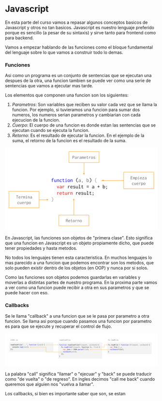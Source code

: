 # Javascript

En esta parte del curso vamos a repasar algunos conceptos basicos de Javascript y otros no tan basicos. Javascript es nuestro lenguaje preferido porque es sencillo (a pesar de su sintaxis) y sirve tanto para frontend como para backend.

Vamos a empezar hablando de las funciones como el bloque fundamental del lenguaje sobre lo que vamos a construir todo lo demas.

### Funciones

Asi como un programa es un conjunto de sentencias que se ejecutan una despues de la otra, una funcion tambien se puede ver como una serie de sentencias que vamos a ejecutar mas tarde.

Los elementos que componen una funcion son los siguientes:

1. *Parametros*: Son variables que reciben su valor cada vez que se llama la funcion. Por ejemplo, si tuvieramos una funcion para sumar dos numeros, los numeros serian parametros y cambiarian con cada ejecucion de la funcion.
2. *Cuerpo*: El cuerpo de una funcion es donde estan las sentencias que se ejecutan cuando se ejecuta la funcion.
3. *Retorno*: Es el resultado de ejecutar la funcion. En el ejemplo de la suma, el retorno de la funcion es el resultado de la suma.

![functions](./javascript_functions.png)

En Javascript, las funciones son objetos de "primera clase". Esto significa que una funcion en Javascript es un objeto propiamente dicho, que puede tener propiedades y hasta metodos.

No todos los lenguajes tienen esta caracteristica. En muchos lenguajes lo mas parecido a una funcion que podemos encontrar son los metodos, que solo pueden existir dentro de los objetos (en OOP) y nunca por si solos.

Como las funciones son objetos podemos guardarlas en variables y moverlas a distintas partes de nuestro programa. En la proxima parte vamos a ver como una funcion puede recibir a otra en sus parametros y que se puede hacer con eso.

### Callbacks

Se le llama "callback" a una funcion que se le pasa por parametro a otra funcion. Se llama asi porque cuando pasamos una funcion por parametro es para que se ejecute y recuperar el control de flujo.

![callbacks](./javascript_callbacks.png)

La palabra "call" significa "llamar" o "ejecuar" y "back" se puede traducir como "de vuelta" o "de regreso". En ingles decimos "call me back" cuando queremos que alguien nos "vuelva a llamar".

Los callbacks, si bien es importante saber que son, se estan